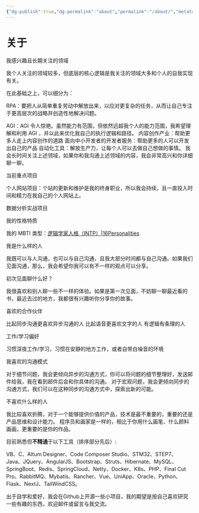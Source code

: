 ```yaml
---
{"dg-publish":true,"dg-permalink":"about","permalink":"/about/","metatags":{"description":"这里是 🏡Davon的数字花园，是个人不断发展的想法的集合，作为半成品的思考，在可探索的空间中，随时间推移不断播种、修剪、塑造","og:site_name":"DavonOs","og:title":"关于","og:type":"article","og:url":"https://zuji.eu.org/about","og:image":null,"og:image:width":"400","og:image:alt":"articlecover","og:locale":"zh_cn"}}
---
```


# 关于

我感兴趣且长期关注的领域

我个人关注的领域较多，但底层的核心逻辑是我关注的领域大多和个人的自我实现有关。

在此基础之上，可以细分为：

RPA：要把人从简单重复劳动中解放出来，以应对更复杂的任务，从而让自己专注于更高层次的战略并创造性地解决问题。

AGI：AGI 令人惊艳。虽然能力有范围，但依然远超我个人的能力范围，我希望理解和利用 AGI ，并以此来优化我自己的执行逻辑和路径。 内容创作产业：帮助更多人走上内容创作的道路 面向中小开发者的开发者服务：帮助更多的人可以开发出自己的产品 自动化工具：解放生产力，让每个人可以去做自己想做的事情。 我会长时间关注上述领域，如果你和我沟通上述领域的内容，我会非常高兴和你详细聊一聊。

当前重点项目

个人网站项目：个站的更新和维护是我的终身职业，所以我会持续，且一直投入时间和精力在我自己的个人网站上。

数据分析实战项目

我的性格特质

我的 MBTI 类型：[逻辑学家人格（INTP）|16Personalities](https://www.16personalities.com/ch/intp-%E4%BA%BA%E6%A0%BC)

我是什么样的人

我既可以与人沟通，也可以与自己沟通，且我大部分时间都与自己沟通。如果我们见面沟通，那么，我会希望你我可以有不一样的观点可以分享。

初次见面聊什么好？

我很喜欢和别人聊一些不一样的体验。如果是第一次见面，不妨聊一聊最近看的书，最近去过的地方，我都很有兴趣听你分享你的故事。

喜欢的合作伙伴

比起同步沟通更喜欢异步沟通的人 比起语音更喜欢文字的人 有逻辑有条理的人

工作/学习偏好

习惯深夜工作/学习，习惯在安静的地方工作，或者自带白噪音的环境

我喜欢的沟通模式

对于细节问题，我会更倾向异步的沟通方式，你可以将问题的细节整理好，发送邮件给我，我在看到邮件后会和你具体的沟通。 对于宏观问题，我会更倾向同步的沟通方式，我们可以在这种同步的沟通方式中，探索出新的可能。

不喜欢什么样的人

我比较喜欢折腾，对于一个能够提供价值的产品，技术是最不重要的，重要的还是产品思维和设计能力。 程序员和画家是一样的，相比于你用什么画笔、什么颜料画画，更重要的是你的作品。

目前熟悉但**不精通**于以下工具（排序部分先后）:

VB、C、Altum Designer、Code Composer Studio、STM32、STEP7、Java、JQuery、AngularJS、Bootstrap、Struts、Hibernate、MySQL、SpringBoot、Redis、SpringCloud、Netty、Docker、K8s、PHP、Final Cut Pro、RabbitMQ、Mybatis、Rancher、Vue、UniApp、Oracle、Python、Flask、NextJ、TailWindCSS。

出于自学和爱好，我会在Github上开源一些小项目，我的期望是按自己喜欢研究一些有趣的东西，欢迎邮件或留言与我交流。